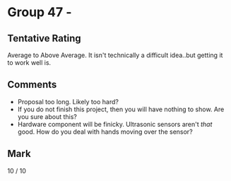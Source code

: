 # Group 47 - 

## Tentative Rating
Average to Above Average. It isn't technically a difficult idea..but getting it to work well is.

## Comments
 - Proposal too long. Likely too hard?
 - If you do not finish this project, then you will have nothing to show. Are you sure about this?
 - Hardware component will be finicky. Ultrasonic sensors aren't _that_ good. How do you deal with hands moving over the sensor?

## Mark
10 / 10